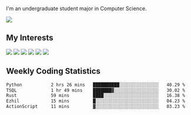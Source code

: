 I'm an undergraduate student major in Computer Science.

![](https://github-readme-stats.vercel.app/api?username=littzhch&theme=radical)

## My Interests

![](https://img.shields.io/badge/Python-3776AB?style=flat&labelColor=FFD43B&logoColor=3776AB&logo=python)
![](https://img.shields.io/badge/C-00599C?style=flat&labelColor=01427d&logoColor=6295cb&logo=c)
![](https://img.shields.io/badge/Rust-ffffff?style=flat&labelColor=ffffff&logoColor=000000&logo=rust)
![](https://img.shields.io/badge/LaTeX-008080?style=flat&labelColor=eeece5&logoColor=008080&logo=latex)
![](https://img.shields.io/badge/OpenGL-5487b2?style=flat&labelColor=ffffff&logoColor=5487b2&logo=opengl)
![](https://img.shields.io/badge/archlinux-1793d1?style=flat&labelColor=333333&logoColor=1793d1&logo=archlinux)

## Weekly Coding Statistics
<!--START_SECTION:waka-->

```txt
Python           2 hrs 26 mins   ██████████░░░░░░░░░░░░░░░   40.29 %
TSQL             1 hr 49 mins    ███████▓░░░░░░░░░░░░░░░░░   30.02 %
Rust             59 mins         ████░░░░░░░░░░░░░░░░░░░░░   16.38 %
Ezhil            15 mins         █░░░░░░░░░░░░░░░░░░░░░░░░   04.23 %
ActionScript     11 mins         ▓░░░░░░░░░░░░░░░░░░░░░░░░   03.23 %
```

<!--END_SECTION:waka-->
